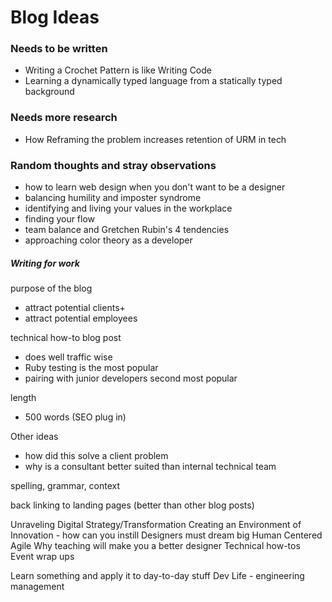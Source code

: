 # Blog Ideas

### Needs to be written
- Writing a Crochet Pattern is like Writing Code
- Learning a dynamically typed language from a statically typed background

### Needs more research
- How Reframing the problem increases retention of URM in tech

### Random thoughts and stray observations
- how to learn web design when you don't want to be a designer
- balancing humility and imposter syndrome
- identifying and living your values in the workplace
- finding your flow
- team balance and Gretchen Rubin's 4 tendencies
- approaching color theory as a developer

##### Writing for work
purpose of the blog
- attract potential clients+
- attract potential employees

technical how-to blog post
- does well traffic wise
- Ruby testing is the most popular
- pairing with junior developers second most popular

length
- 500 words (SEO plug in)

Other ideas
- how did this solve a client problem
- why is a consultant better suited than internal technical team

spelling, grammar, context

back linking to landing pages (better than other blog posts)

Unraveling Digital Strategy/Transformation
Creating an Environment of Innovation - how can you instill 
Designers must dream big
Human Centered Agile
Why teaching will make you a better designer
Technical how-tos
Event wrap ups

Learn something and apply it to day-to-day stuff
Dev Life - engineering management

